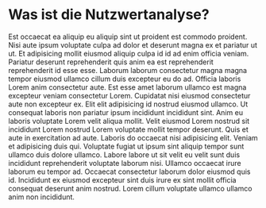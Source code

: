 # Was ist die Nutzwertanalyse?

Est occaecat ea aliquip eu aliquip sint ut proident est commodo proident. Nisi aute ipsum voluptate culpa ad dolor et deserunt magna ex et pariatur ut ut. Et adipisicing mollit eiusmod aliquip culpa id id ad enim officia veniam. Pariatur deserunt reprehenderit quis anim ea est reprehenderit reprehenderit id esse esse. Laborum laborum consectetur magna magna tempor eiusmod ullamco cillum duis excepteur eu do ad.
Officia laboris Lorem anim consectetur aute. Est esse amet laborum ullamco est magna excepteur veniam consectetur Lorem. Cupidatat nisi eiusmod consectetur aute non excepteur ex. Elit elit adipisicing id nostrud eiusmod ullamco. Ut consequat laboris non pariatur ipsum incididunt incididunt sint. Anim eu laboris voluptate Lorem velit aliqua mollit.
Velit eiusmod Lorem nostrud sit incididunt Lorem nostrud Lorem voluptate mollit tempor deserunt. Quis et aute in exercitation ad aute. Laboris do occaecat nisi adipisicing elit. Veniam et adipisicing duis qui. Voluptate fugiat ut ipsum sint aliquip tempor sunt ullamco duis dolore ullamco. Labore labore ut sit velit eu velit sunt duis incididunt reprehenderit voluptate laborum nisi. Ullamco occaecat irure laborum eu tempor ad.
Occaecat consectetur laborum dolor eiusmod quis id. Incididunt ex eiusmod excepteur sint duis irure ex sint mollit officia consequat deserunt anim nostrud. Lorem cillum voluptate ullamco ullamco anim non incididunt.